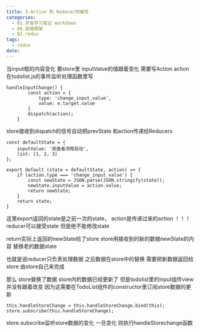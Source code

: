 ```yaml
---
title: 3.Action 和 Reducer的编写
categories:
  - 01.开发学习笔记 markdown
  - 08.前端框架
  - 02.redux
tags:
  - redux
date:
---
```


当input框的内容变化 要store里 inputValue的值跟着变化
需要写Action
action 在todolist.js的事件监听处理函数里写

	handleInputChange() {
			const action = {
				type: 'change_input_value',
				value: e.target.value
			}
			dispatch(action);
		}


store接收到dispatch的信号自动把prevState 和action传递给Reducers

	const defaultState = {
		inputValue: '掠食者流程启动',
		list: [1, 2, 3]
	};

	export default (state = defaultState, action) => {
		if (action.type === 'change_input_value') {
			const newState = JSON.parse(JSON.stringify(state));
			newState.inputValue = action.value;
			return newState;
		}
		return state;
	}

这里export返回的state是之前一次的state， action是传递过来的action
！！！reducer可以接受state 但是绝不能修改state

return实际上返回的newState给了store   store用接收到的新的数据newState的内容 替换老的数据state

也就是说reducer只负责处理数据 之后数据在store中的替换 需要把新数据返回给store 由store自己来完成

那么 store替换了数据 store内的数据已经更新了 但是todolist里的input组件view并没有跟着改变
因为这需要在TodoList组件的constructor里订阅store数据的更新

	this.handleStoreChange = this.handleStoreChange.bind(this);
	store.subscribe(this.handleStoreChange);

store.subscribe监听store数据的变化 一旦变化 则执行handleStorechange函数
